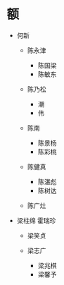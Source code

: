 # 额

* 何新

    * 陈永津
        * 陈国梁
        * 陈敏东

    * 陈乃松
        * 潮
        * 伟

    * 陈南
        * 陈景杨
        * 陈彩桃


    * 陈健真
        * 陈湛彪
        * 陈树达

    * 陈广灶



* 梁柱绵 霍瑞珍
    * 梁笑贞

    * 梁志广
        * 梁兆棋
        * 梁馨予